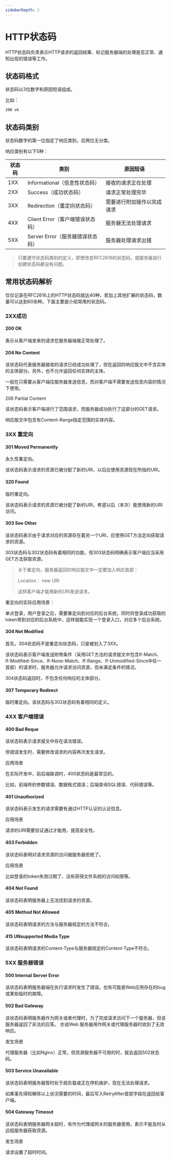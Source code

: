```yaml
---
sidebarDepth: 2
---
```

# HTTP状态码

HTTP状态码负责表示HTTP请求的返回结果、标记服务器端的处理是否正常、通知出现的错误等工作。

## 状态码格式

状态码以3位数字和原因短语组成。

比如：

```bash
200 ok
```

## 状态码类别

状态码数字的第一位指定了响应类别，后两位无分类。

响应类别有以下5种：

| 状态码 | 类别                             | 原因短语                   |
| ------ | -------------------------------- | -------------------------- |
| 1XX    | Informational（信息性状态码）    | 接收的请求正在处理         |
| 2XX    | Success（成功状态码）            | 请求正常处理完毕           |
| 3XX    | Redirection（重定向状态码）      | 需要进行附加操作以完成请求 |
| 4XX    | Client Error（客户端错误状态码） | 服务器无法处理请求         |
| 5XX    | Server Error（服务器错误状态码） | 服务器处理请求出错         |

> 只要遵守状态码类别的定义，即使改变RFC2616的状态码，或服务器自行创建状态码都没有问题。

## 常用状态码解析

仅仅记录在RFC2616上的HTTP状态码就达40种，若加上其他扩展的状态码，数量可以达到60余种。下面主要是介绍常用的状态码。

### 2XX成功

#### 200 OK

表示从客户端发来的请求在服务器端被正常处理了。

#### 204 No Content

该状态码代表服务器接收的请求已经成功处理了，但在返回的响应报文中不含实体的主体部分。另外，也不允许返回任何实体的主体。

一般在只需要从客户端往服务器发送信息，而对客户端不需要发送信息内容的情况下使用。

206 Partial Content

该状态码表示客户端进行了范围请求，而服务器成功执行了这部分的GET请求。

响应报文中包含有Content-Range指定范围的实体内容。

### 3XX 重定向

#### 301 Moved Permanently

永久性重定向。

该状态码表示请求的资源已被分配了新的URI，以后应使用资源现在所指的URI。

#### 320 Found

临时重定向。

该状态码表示请求的资源已被分配了新的URI，希望以后（本次）能使用新的URI访问。

#### 303 See Other

该状态码表示由于请求对应的资源存在着另一个URI，应使用GET方法定向获取请求的资源。

303状态码与302状态码有着相同的功能，但303状态码明确表示客户端应当采用GET方法获取资源。

> 关于重定向，服务器返回的响应报文中一定要加入响应首部：
>
> Location： new URI
>
> 这样客户端才能用新的URI发送请求。

重定向的实际应用场景：

单点登录，用户登录之后，需要重定向到对应的后台系统，同时将登录成功获取的token带到对应的后台系统中，这样就能实现一个登录入口，对应多个后台系统。

#### 304 Not Modified

首先，304状态码不是重定向状态码，只是被划入了3XX。

该状态码表示客户端发送附带条件（采用GET方法的请求报文中包含If-Match、If-Modified-Since、If-None-Match、If-Range、If-Unmodified-Since中任一首部）的请求时，服务器允许请求访问资源，但未满足条件的情况。

304状态码返回时，不包含任何响应的主体部分。

#### 307 Temporary Redirect

临时重定向。该状态码与302状态码有着相同的定义。

### 4XX 客户端错误

#### 400 Bad Reque

该状态码表示请求报文中存在语法错误。

但错误发生时，需要修改请求的内容再次发生请求。

应用场景

在实际开发中，前后端联调时，400状态码是最常见的。

比如，前端传的参数错误、数据格式错误；后端查询SQL错误、代码错误等。

#### 401 Unauthorized

该状态码表示发生的请求需要有通过HTTP认证的认证信息。

应用场景

请求的URI需要验证通过才能用，提高安全性。

#### 403 Forbidden

该状态码表明对请求资源的访问被服务器拒绝了。

应用场景

比如登录的token失效过期了、没有获得文件系统的访问权限等。

#### 404 Not Found

该状态码表明服务器上无法找到请求的资源。

#### 405 Method Not Allowed

该状态码表明请求的方法与服务器规定的方法不符合。

#### 415 UNsupported Media Type

该状态码表明请求的Content-Type与服务器规定的Content-Type不符合。

### 5XX  服务器错误

#### 500 Internal Server Error

该状态码表明服务器端在执行请求时发生了错误。也有可能是Web应用存在的bug或某些临时的故障。

#### 502 Bad Gateway

该状态码表明服务器作为网关或者代理时，为了完成请求访问下一个服务器，但该服务器返回了非法的应答。 亦说Web 服务器用作网关或代理服务器时收到了无效响应。 

发生场景

代理服务器（比如Nginx）正常，但资源服务器不可用的时，就会返回502状态码。

#### 503 Service Unavailable

该状态码表明服务器暂时处于超负载或正在停机维护，现在无法处理请求。

如果事先得知解除以上状况需要的时间，最后写入RetryAfter首部字段在返回给客户端。

#### 504 Gateway Timeout

该状态码表明服务器网关超时，有作为代理或网关的服务器使用，表示不能及时从远程服务器获取资源。

发生场景

请求设置了超时时间。

